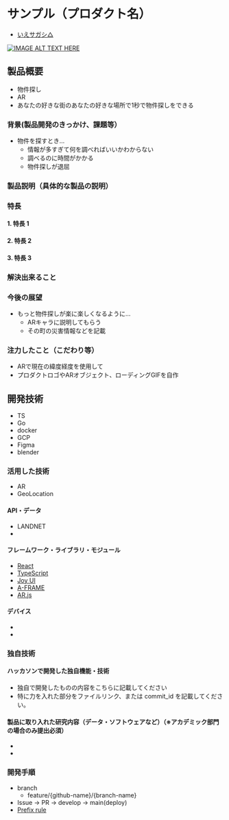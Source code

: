 # サンプル（プロダクト名）

- [いえサガシ△](https://naiken-quest.web.app/)

[![IMAGE ALT TEXT HERE](https://jphacks.com/wp-content/uploads/2022/08/JPHACKS2022_ogp.jpg)](https://www.youtube.com/watch?v=LUPQFB4QyVo)

## 製品概要

- 物件探し
- AR
- あなたの好きな街のあなたの好きな場所で1秒で物件探しをできる

### 背景(製品開発のきっかけ、課題等）

- 物件を探すとき...
  - 情報が多すぎて何を調べればいいかわからない
  - 調べるのに時間がかかる
  - 物件探しが退屈

### 製品説明（具体的な製品の説明）

### 特長

#### 1. 特長 1

#### 2. 特長 2

#### 3. 特長 3

### 解決出来ること

### 今後の展望

- もっと物件探しが楽に楽しくなるように...
  - ARキャラに説明してもらう
  - その町の災害情報などを記載

### 注力したこと（こだわり等）

- ARで現在の緯度経度を使用して
- プロダクトロゴやARオブジェクト、ローディングGIFを自作

## 開発技術

- TS
- Go
- docker
- GCP
- Figma
- blender

### 活用した技術

- AR
- GeoLocation

#### API・データ

- LANDNET
-

#### フレームワーク・ライブラリ・モジュール

- [React](https://reactjs.org/)
- [TypeScript](https://www.typescriptlang.org/)
- [Joy UI](https://mui.com/joy-ui/getting-started/overview/)
- [A-FRAME](https://aframe.io/)
- [AR.js](https://ar-js-org.github.io/AR.js-Docs/)

#### デバイス

-
-

### 独自技術

#### ハッカソンで開発した独自機能・技術

- 独自で開発したものの内容をこちらに記載してください
- 特に力を入れた部分をファイルリンク、または commit_id を記載してください。

#### 製品に取り入れた研究内容（データ・ソフトウェアなど）（※アカデミック部門の場合のみ提出必須）

-
-

### 開発手順

- branch
  - feature/{github-name}/{branch-name}
- Issue -> PR -> develop -> main(deploy)
- [Prefix rule](https://github.com/angular/angular.js/blob/master/DEVELOPERS.md#type)
